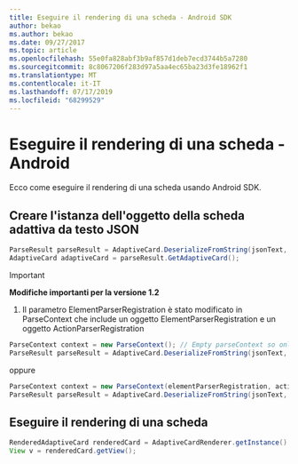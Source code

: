 ```yaml
---
title: Eseguire il rendering di una scheda - Android SDK
author: bekao
ms.author: bekao
ms.date: 09/27/2017
ms.topic: article
ms.openlocfilehash: 55e0fa828abf3b9af857d1deb7ecd3744b5a7280
ms.sourcegitcommit: 8c8067206f283d97a5aa4ec65ba23d3fe18962f1
ms.translationtype: MT
ms.contentlocale: it-IT
ms.lasthandoff: 07/17/2019
ms.locfileid: "68299529"
---
```

# <a name="render-a-card---android"></a>Eseguire il rendering di una scheda - Android

Ecco come eseguire il rendering di una scheda usando Android SDK.

## <a name="create-adaptive-card-object-instance-from-json-text"></a>Creare l'istanza dell'oggetto della scheda adattiva da testo JSON

```java
ParseResult parseResult = AdaptiveCard.DeserializeFromString(jsonText, AdaptiveCardRenderer.VERSION, elementParserRegistration);
AdaptiveCard adaptiveCard = parseResult.GetAdaptiveCard();
```
> [!IMPORTANT]
> **Modifiche importanti per la versione 1.2**
> 

1. Il parametro ElementParserRegistration è stato modificato in ParseContext che include un oggetto ElementParserRegistration e un oggetto ActionParserRegistration

```java
ParseContext context = new ParseContext(); // Empty parseContext so only known elements up to v1.2 will be parsed
ParseResult parseResult = AdaptiveCard.DeserializeFromString(jsonText, AdaptiveCardRenderer.VERSION, context);
```

oppure

```java
ParseContext context = new ParseContext(elementParserRegistration, actionParserRegistration);
ParseResult parseResult = AdaptiveCard.DeserializeFromString(jsonText, AdaptiveCardRenderer.VERSION, context);
```

## <a name="render-a-card"></a>Eseguire il rendering di una scheda

```java
RenderedAdaptiveCard renderedCard = AdaptiveCardRenderer.getInstance().render(context, fragmentManager, adaptiveCard, cardActionHandler, hostConfig);
View v = renderedCard.getView();
```
